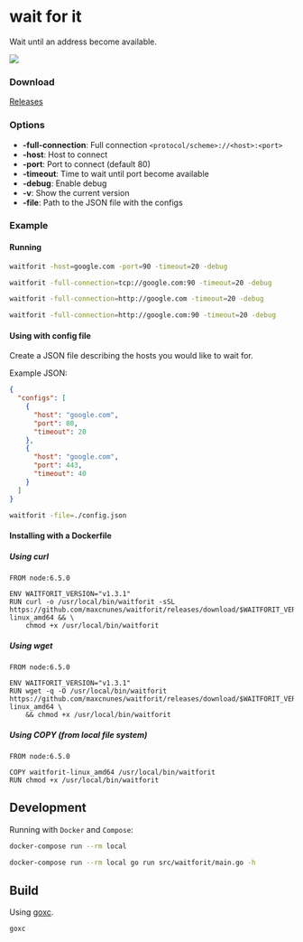 # wait for it

Wait until an address become available.

![](http://24.media.tumblr.com/tumblr_m3x648wxbj1ru99qvo1_500.png)


### Download

[Releases](https://github.com/maxcnunes/waitforit/releases)

### Options

- **-full-connection**: Full connection `<protocol/scheme>://<host>:<port>`
- **-host**: Host to connect
- **-port**: Port to connect (default 80)
- **-timeout**: Time to wait until port become available
- **-debug**: Enable debug
- **-v**: Show the current version
- **-file**: Path to the JSON file with the configs


### Example

#### Running

```bash
waitforit -host=google.com -port=90 -timeout=20 -debug

waitforit -full-connection=tcp://google.com:90 -timeout=20 -debug

waitforit -full-connection=http://google.com -timeout=20 -debug

waitforit -full-connection=http://google.com:90 -timeout=20 -debug
```

#### Using with config file

Create a JSON file describing the hosts you would like to wait for.

Example JSON:
```json
{
  "configs": [
    {
      "host": "google.com",
      "port": 80,
      "timeout": 20
    },
    {
      "host": "google.com",
      "port": 443,
      "timeout": 40
    }
  ]
}
```

```bash
waitforit -file=./config.json
```

#### Installing with a Dockerfile

##### Using curl

```
FROM node:6.5.0

ENV WAITFORIT_VERSION="v1.3.1"
RUN curl -o /usr/local/bin/waitforit -sSL https://github.com/maxcnunes/waitforit/releases/download/$WAITFORIT_VERSION/waitforit-linux_amd64 && \
    chmod +x /usr/local/bin/waitforit
```

##### Using wget

```
FROM node:6.5.0

ENV WAITFORIT_VERSION="v1.3.1"
RUN wget -q -O /usr/local/bin/waitforit https://github.com/maxcnunes/waitforit/releases/download/$WAITFORIT_VERSION/waitforit-linux_amd64 \
    && chmod +x /usr/local/bin/waitforit
```

##### Using COPY (from local file system)

```
FROM node:6.5.0

COPY waitforit-linux_amd64 /usr/local/bin/waitforit
RUN chmod +x /usr/local/bin/waitforit
```

## Development

Running with `Docker` and `Compose`:

```bash
docker-compose run --rm local
```

```bash
docker-compose run --rm local go run src/waitforit/main.go -h
```


## Build

Using [goxc](https://github.com/laher/goxc).

```bash
goxc
```
